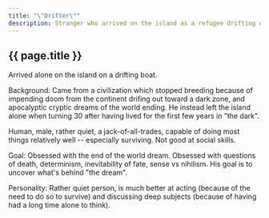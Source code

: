 ```yaml
---
title: "\"Drifter\""
description: Stranger who arrived on the island as a refugee drifting on a boat.
---
```


## {{ page.title }}

Arrived alone on the island on a drifting boat.

Background: Came from a civilization which stopped breeding because of impending doom from the continent drifing out toward a dark zone, and apocalyptic cryptic dreams of the world ending. He instead left the island alone when turning 30 after having lived for the first few years in "the dark".

Human, male, rather quiet, a jack-of-all-trades, capable of doing most things relatively well -- especially surviving. Not good at social skills.

Goal: Obsessed with the end of the world dream. Obsessed with questions of death, determinism, inevitability of fate, sense vs nihilism. His goal is to uncover what's behind "the dream".

Personality: Rather quiet person, is much better at acting (because of the need to do so to survive) and discussing deep subjects (because of having had a long time alone to think).
